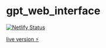 # gpt_web_interface
[![Netlify Status](https://api.netlify.com/api/v1/badges/13cb29cb-9db4-4f86-90dc-e6851ef68e95/deploy-status)](https://app.netlify.com/sites/language-joy/deploys)

[live version ⚡️](https://language-joy.netlify.app/)
